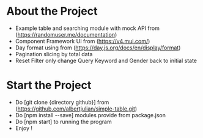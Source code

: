 # About the Project

- Example table and searching module with mock API from (https://randomuser.me/documentation)
- Component Framework UI from (https://v4.mui.com/)
- Day format using from (https://day.js.org/docs/en/display/format)
- Pagination slicing by total data
- Reset Filter only change Query Keyword and Gender back to initial state

# Start the Project
- Do [git clone {directory github}] from (https://github.com/albertjulian/simple-table.git)
- Do [npm install --save] modules provide from package.json
- Do [npm start] to running the program
- Enjoy !
